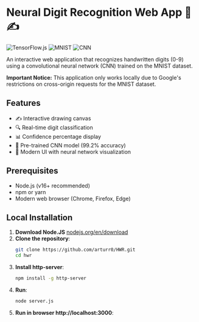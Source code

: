 # Neural Digit Recognition Web App 🧠✍️

![TensorFlow.js](https://img.shields.io/badge/TensorFlow.js-3.18.0-orange)
![MNIST](https://img.shields.io/badge/Dataset-MNIST-blue)
![CNN](https://img.shields.io/badge/Architecture-CNN-success)

An interactive web application that recognizes handwritten digits (0-9) using a convolutional neural network (CNN) trained on the MNIST dataset.

**Important Notice:** This application only works locally due to Google's restrictions on cross-origin requests for the MNIST dataset.

## Features

- ✍️ Interactive drawing canvas
- 🔍 Real-time digit classification
- 📊 Confidence percentage display
- 🧠 Pre-trained CNN model (99.2% accuracy)
- 🎨 Modern UI with neural network visualization

## Prerequisites

- Node.js (v16+ recommended)
- npm or yarn
- Modern web browser (Chrome, Firefox, Edge)

## Local Installation

1. **Download Node.JS** <a href="https://nodejs.org/en/download" target="_blank">nodejs.org/en/download</a>
2. **Clone the repository**:
   ```bash
   git clone https://github.com/arturr0/HWR.git
   cd hwr
3. **Install http-server**:
   ```bash
   npm install -g http-server
3. **Run**:
   ```bash
   node server.js
4. **Run in browser http://localhost:3000**:
   


